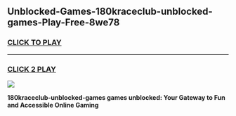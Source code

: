
## Unblocked-Games-180kraceclub-unblocked-games-Play-Free-8we78
<h3>
<a href="https://premium76.site?title=180kraceclub-unblocked-games&ref=10A">CLICK TO PLAY</a></h3>
<hr>

<h3>
<a href="https://premium76.site?title=180kraceclub-unblocked-games&ref=10A">CLICK 2 PLAY</a>
  
</h3>

<a href="https://premium76.site?title=180kraceclub-unblocked-games&ref=10A"><img src="https://clearcache.store/games.png"></a>


**180kraceclub-unblocked-games games unblocked: Your Gateway to Fun and Accessible Online Gaming**
